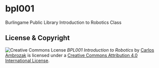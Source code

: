 # bpl001
Burlingame Public Library Introduction to Robotics Class

## License & Copyright
![Creative Commons Lcense](https://i.creativecommons.org/l/by/4.0/80x15.png) *BPL001 Introduction to Robotics* by [Carlos Ambrozak](http://bpl001.ambrozak.com)
is licensed under a [Creative Commons Attribution 4.0 International License](http://creativecommons.org/licenses/by/4.0/).
